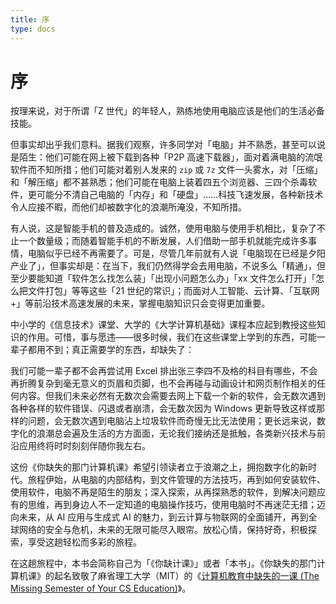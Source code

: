```yaml
---
title: 序
type: docs
---
```


# 序

按理来说，对于所谓「Z 世代」的年轻人，熟练地使用电脑应该是他们的生活必备技能。

但事实却出乎我们意料。据我们观察，许多同学对「电脑」并不熟悉，甚至可以说是陌生：他们可能在网上被下载到各种「P2P 高速下载器」，面对着满电脑的流氓软件而不知所措；他们可能对着别人发来的 `zip` 或 `7z` 文件一头雾水，对「压缩」和「解压缩」都不甚熟悉；他们可能在电脑上装着四五个浏览器、三四个杀毒软件，更可能分不清自己电脑的「内存」和「硬盘」……科技飞速发展，各种新技术令人应接不暇，而他们却被数字化的浪潮所淹没，不知所措。

有人说，这是智能手机的普及造成的。诚然，使用电脑与使用手机相比，复杂了不止一个数量级；而随着智能手机的不断发展，人们借助一部手机就能完成许多事情，电脑似乎已经不再需要了。可是，尽管几年前就有人说「电脑现在已经是夕阳产业了」，但事实却是：在当下，我们仍然得学会去用电脑，不说多么「精通」，但至少要能知道「软件怎么找怎么装」「出现小问题怎么办」「xx 文件怎么打开」「怎么把文件打包」等等这些「21 世纪的常识」；而面对人工智能、云计算、「互联网+」等前沿技术高速发展的未来，掌握电脑知识只会变得更加重要。

中小学的《信息技术》课堂、大学的《大学计算机基础》课程本应起到教授这些知识的作用。可惜，事与愿违——很多时候，我们在这些课堂上学到的东西，可能一辈子都用不到；真正需要学的东西，却缺失了：

我们可能一辈子都不会再尝试用 Excel 排出张三李四不及格的科目有哪些，不会再折腾复杂到毫无意义的页眉和页脚，也不会再碰与动画设计和网页制作相关的任何内容。但我们未来必然有无数次会需要去网上下载一个新的软件，会无数次遇到各种各样的软件错误、闪退或者崩溃，会无数次因为 Windows 更新导致这样或那样的问题，会无数次遇到电脑沾上垃圾软件而奇慢无比无法使用；更长远来说，数字化的浪潮总会遍及生活的方方面面，无论我们接纳还是抵触，各类新兴技术与前沿应用终将时时刻刻伴随你我左右。

这份《你缺失的那门计算机课》希望引领读者立于浪潮之上，拥抱数字化的新时代。旅程伊始，从电脑的内部结构，到文件管理的方法技巧，再到如何安装软件、使用软件，电脑不再是陌生的朋友；深入探索，从再探熟悉的软件，到解决问题应有的思维，再到身边人不一定知道的电脑操作技巧，使用电脑时不再迷茫无措；迈向未来，从 AI 应用与生成式 AI 的魅力，到云计算与物联网的全面铺开，再到全球网络的安全与危机，未来的无限可能尽入眼帘。放松心情，保持好奇，积极探索，享受这趟轻松而多彩的旅程。

在这趟旅程中，本书会简称自己为「《你缺计课》」或者「本书」。《你缺失的那门计算机课》的起名致敬了麻省理工大学（MIT）的《[计算机教育中缺失的一课 (The Missing Semester of Your CS Education)](https://missing.csail.mit.edu/)》。